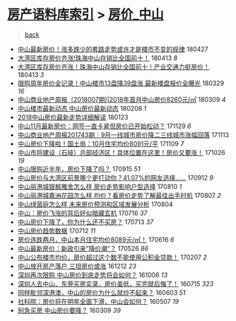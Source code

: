 [房产语料库索引](../../README.md)  > [房价_中山](房价_中山.md)
====
> [back](../README.md)

- [中山最新房价！涨多跌少的套路走势或许才是楼市不变的规律](http://jkwz.applinzi.com/ittc/7096585903873197063.html#%E4%B8%AD%E5%B1%B1%E6%9C%80%E6%96%B0%E6%88%BF%E4%BB%B7%EF%BC%81%E6%B6%A8%E5%A4%9A%E8%B7%8C%E5%B0%91%E7%9A%84%E5%A5%97%E8%B7%AF%E8%B5%B0%E5%8A%BF%E6%88%96%E8%AE%B8%E6%89%8D%E6%98%AF%E6%A5%BC%E5%B8%82%E4%B8%8D%E5%8F%98%E7%9A%84%E8%A7%84%E5%BE%8B) 180427  
- [大湾区库存房价齐涨!珠海中山存销比全国前十！](http://jkwz.applinzi.com/ittc/7091478514580849681.html#%E5%A4%A7%E6%B9%BE%E5%8C%BA%E5%BA%93%E5%AD%98%E6%88%BF%E4%BB%B7%E9%BD%90%E6%B6%A8%21%E7%8F%A0%E6%B5%B7%E4%B8%AD%E5%B1%B1%E5%AD%98%E9%94%80%E6%AF%94%E5%85%A8%E5%9B%BD%E5%89%8D%E5%8D%81%EF%BC%81) 180413 *8* 
- [大湾区库存房价齐涨！珠海中山存销比全国前十！产业交通力挺房价！](http://jkwz.applinzi.com/ittc/7091412919738958855.html#%E5%A4%A7%E6%B9%BE%E5%8C%BA%E5%BA%93%E5%AD%98%E6%88%BF%E4%BB%B7%E9%BD%90%E6%B6%A8%EF%BC%81%E7%8F%A0%E6%B5%B7%E4%B8%AD%E5%B1%B1%E5%AD%98%E9%94%80%E6%AF%94%E5%85%A8%E5%9B%BD%E5%89%8D%E5%8D%81%EF%BC%81%E4%BA%A7%E4%B8%9A%E4%BA%A4%E9%80%9A%E5%8A%9B%E6%8C%BA%E6%88%BF%E4%BB%B7%EF%BC%81) 180413 *3* 
- [限购周年房价全记录！中山楼市13盘降39盘涨 最新楼盘报价全曝光](http://jkwz.applinzi.com/ittc/7085954385064756230.html#%E9%99%90%E8%B4%AD%E5%91%A8%E5%B9%B4%E6%88%BF%E4%BB%B7%E5%85%A8%E8%AE%B0%E5%BD%95%EF%BC%81%E4%B8%AD%E5%B1%B1%E6%A5%BC%E5%B8%8213%E7%9B%98%E9%99%8D39%E7%9B%98%E6%B6%A8+%E6%9C%80%E6%96%B0%E6%A5%BC%E7%9B%98%E6%8A%A5%E4%BB%B7%E5%85%A8%E6%9B%9D%E5%85%89) 180329 *16* 
- [中山商业地产周报（2018007期)|2018年首月中山房价8260元/㎡](http://jkwz.applinzi.com/ittc/7078487902332126224.html#%E4%B8%AD%E5%B1%B1%E5%95%86%E4%B8%9A%E5%9C%B0%E4%BA%A7%E5%91%A8%E6%8A%A5%EF%BC%882018007%E6%9C%9F%29%7C2018%E5%B9%B4%E9%A6%96%E6%9C%88%E4%B8%AD%E5%B1%B1%E6%88%BF%E4%BB%B78260%E5%85%83%2F%E3%8E%A1) 180309 *4* 
- [中山楼市最新动态 中山房价最新动态](http://jkwz.applinzi.com/ittc/7067681136459645959.html#%E4%B8%AD%E5%B1%B1%E6%A5%BC%E5%B8%82%E6%9C%80%E6%96%B0%E5%8A%A8%E6%80%81+%E4%B8%AD%E5%B1%B1%E6%88%BF%E4%BB%B7%E6%9C%80%E6%96%B0%E5%8A%A8%E6%80%81) 180208 *1* 
- [2018中山房价最新走势详细解读](http://jkwz.applinzi.com/ittc/7061890488422908939.html#2018%E4%B8%AD%E5%B1%B1%E6%88%BF%E4%BB%B7%E6%9C%80%E6%96%B0%E8%B5%B0%E5%8A%BF%E8%AF%A6%E7%BB%86%E8%A7%A3%E8%AF%BB) 180123  
- [中山11月最新房价：网签一直卡紧但房价已开始松动？](http://jkwz.applinzi.com/ittc/7041313556786578448.html#%E4%B8%AD%E5%B1%B111%E6%9C%88%E6%9C%80%E6%96%B0%E6%88%BF%E4%BB%B7%EF%BC%9A%E7%BD%91%E7%AD%BE%E4%B8%80%E7%9B%B4%E5%8D%A1%E7%B4%A7%E4%BD%86%E6%88%BF%E4%BB%B7%E5%B7%B2%E5%BC%80%E5%A7%8B%E6%9D%BE%E5%8A%A8%EF%BC%9F) 171129 *6* 
- [中山商业地产周报201743期｜9月一线城市房价降二三线城市涨幅回落](http://jkwz.applinzi.com/ittc/7035434705137173520.html#%E4%B8%AD%E5%B1%B1%E5%95%86%E4%B8%9A%E5%9C%B0%E4%BA%A7%E5%91%A8%E6%8A%A5201743%E6%9C%9F%EF%BD%9C9%E6%9C%88%E4%B8%80%E7%BA%BF%E5%9F%8E%E5%B8%82%E6%88%BF%E4%BB%B7%E9%99%8D%E4%BA%8C%E4%B8%89%E7%BA%BF%E5%9F%8E%E5%B8%82%E6%B6%A8%E5%B9%85%E5%9B%9E%E8%90%BD) 171113  
- [中山房价下降啦！国土局：10月住宅均价8091元/平](http://jkwz.applinzi.com/ittc/7033856101949375504.html#%E4%B8%AD%E5%B1%B1%E6%88%BF%E4%BB%B7%E4%B8%8B%E9%99%8D%E5%95%A6%EF%BC%81%E5%9B%BD%E5%9C%9F%E5%B1%80%EF%BC%9A10%E6%9C%88%E4%BD%8F%E5%AE%85%E5%9D%87%E4%BB%B78091%E5%85%83%2F%E5%B9%B3) 171109 *7* 
- [中山市将建设（石岐）总部经济区！具体位置在这里！房价又要涨！](http://jkwz.applinzi.com/ittc/7028711834109084689.html#%E4%B8%AD%E5%B1%B1%E5%B8%82%E5%B0%86%E5%BB%BA%E8%AE%BE%EF%BC%88%E7%9F%B3%E5%B2%90%EF%BC%89%E6%80%BB%E9%83%A8%E7%BB%8F%E6%B5%8E%E5%8C%BA%EF%BC%81%E5%85%B7%E4%BD%93%E4%BD%8D%E7%BD%AE%E5%9C%A8%E8%BF%99%E9%87%8C%EF%BC%81%E6%88%BF%E4%BB%B7%E5%8F%88%E8%A6%81%E6%B6%A8%EF%BC%81) 171026 *19* 
- [中山限购近半年，房价下降了吗？](http://jkwz.applinzi.com/ittc/7013605675794695185.html#%E4%B8%AD%E5%B1%B1%E9%99%90%E8%B4%AD%E8%BF%91%E5%8D%8A%E5%B9%B4%EF%BC%8C%E6%88%BF%E4%BB%B7%E4%B8%8B%E9%99%8D%E4%BA%86%E5%90%97%EF%BC%9F) 170915 *51* 
- [中山房价与大湾区前景哪个更打动你？41.07%的网友选择……](http://jkwz.applinzi.com/ittc/7012362427088503825.html#%E4%B8%AD%E5%B1%B1%E6%88%BF%E4%BB%B7%E4%B8%8E%E5%A4%A7%E6%B9%BE%E5%8C%BA%E5%89%8D%E6%99%AF%E5%93%AA%E4%B8%AA%E6%9B%B4%E6%89%93%E5%8A%A8%E4%BD%A0%EF%BC%9F41.07%25%E7%9A%84%E7%BD%91%E5%8F%8B%E9%80%89%E6%8B%A9%E2%80%A6%E2%80%A6) 170912 *9* 
- [中山丽港城银枫雅舍怎么样 房价走势影响户型选择](http://jkwz.applinzi.com/ittc/7000122672439362576.html#%E4%B8%AD%E5%B1%B1%E4%B8%BD%E6%B8%AF%E5%9F%8E%E9%93%B6%E6%9E%AB%E9%9B%85%E8%88%8D%E6%80%8E%E4%B9%88%E6%A0%B7+%E6%88%BF%E4%BB%B7%E8%B5%B0%E5%8A%BF%E5%BD%B1%E5%93%8D%E6%88%B7%E5%9E%8B%E9%80%89%E6%8B%A9) 170810 *1* 
- [中山丽港城嘉洲花园怎么样 均价？看房价走势了解最佳出手时机](http://jkwz.applinzi.com/ittc/6999038776331207696.html#%E4%B8%AD%E5%B1%B1%E4%B8%BD%E6%B8%AF%E5%9F%8E%E5%98%89%E6%B4%B2%E8%8A%B1%E5%9B%AD%E6%80%8E%E4%B9%88%E6%A0%B7+%E5%9D%87%E4%BB%B7%EF%BC%9F%E7%9C%8B%E6%88%BF%E4%BB%B7%E8%B5%B0%E5%8A%BF%E4%BA%86%E8%A7%A3%E6%9C%80%E4%BD%B3%E5%87%BA%E6%89%8B%E6%97%B6%E6%9C%BA) 170807 *2* 
- [中山绿茵庭怎么样 未来房价预测和区域发展分析](http://jkwz.applinzi.com/ittc/6997936467576620049.html#%E4%B8%AD%E5%B1%B1%E7%BB%BF%E8%8C%B5%E5%BA%AD%E6%80%8E%E4%B9%88%E6%A0%B7+%E6%9C%AA%E6%9D%A5%E6%88%BF%E4%BB%B7%E9%A2%84%E6%B5%8B%E5%92%8C%E5%8C%BA%E5%9F%9F%E5%8F%91%E5%B1%95%E5%88%86%E6%9E%90) 170804  
- [中山：房价飞涨的背后好似暗藏玄机](http://jkwz.applinzi.com/ittc/6990932580160242705.html#%E4%B8%AD%E5%B1%B1%EF%BC%9A%E6%88%BF%E4%BB%B7%E9%A3%9E%E6%B6%A8%E7%9A%84%E8%83%8C%E5%90%8E%E5%A5%BD%E4%BC%BC%E6%9A%97%E8%97%8F%E7%8E%84%E6%9C%BA) 170716 *37* 
- [中山房价下降了，你为什么还不买房？](http://jkwz.applinzi.com/ittc/6989824734035182609.html#%E4%B8%AD%E5%B1%B1%E6%88%BF%E4%BB%B7%E4%B8%8B%E9%99%8D%E4%BA%86%EF%BC%8C%E4%BD%A0%E4%B8%BA%E4%BB%80%E4%B9%88%E8%BF%98%E4%B8%8D%E4%B9%B0%E6%88%BF%EF%BC%9F) 170713 *37* 
- [中山房价趋势数据](http://jkwz.applinzi.com/ittc/6989522732600263697.html#%E4%B8%AD%E5%B1%B1%E6%88%BF%E4%BB%B7%E8%B6%8B%E5%8A%BF%E6%95%B0%E6%8D%AE) 170712 *11* 
- [房价连跌两月，中山本月住宅均价8089元/㎡！](http://jkwz.applinzi.com/ittc/6979766387990856709.html#%E6%88%BF%E4%BB%B7%E8%BF%9E%E8%B7%8C%E4%B8%A4%E6%9C%88%EF%BC%8C%E4%B8%AD%E5%B1%B1%E6%9C%AC%E6%9C%88%E4%BD%8F%E5%AE%85%E5%9D%87%E4%BB%B78089%E5%85%83%2F%E3%8E%A1%EF%BC%81) 170616 *6* 
- [中山最新房价：新政引来“降价潮”？](http://jkwz.applinzi.com/ittc/6971924996107535364.html#%E4%B8%AD%E5%B1%B1%E6%9C%80%E6%96%B0%E6%88%BF%E4%BB%B7%EF%BC%9A%E6%96%B0%E6%94%BF%E5%BC%95%E6%9D%A5%E2%80%9C%E9%99%8D%E4%BB%B7%E6%BD%AE%E2%80%9D%EF%BC%9F) 170526 *86* 
- [中山公布楼市均价，房价超过这个数不能使用公积金贷款！](http://jkwz.applinzi.com/ittc/6931880886017721348.html#%E4%B8%AD%E5%B1%B1%E5%85%AC%E5%B8%83%E6%A5%BC%E5%B8%82%E5%9D%87%E4%BB%B7%EF%BC%8C%E6%88%BF%E4%BB%B7%E8%B6%85%E8%BF%87%E8%BF%99%E4%B8%AA%E6%95%B0%E4%B8%8D%E8%83%BD%E4%BD%BF%E7%94%A8%E5%85%AC%E7%A7%AF%E9%87%91%E8%B4%B7%E6%AC%BE%EF%BC%81) 170207 *2* 
- [中山放开房产落户 三坦房价或涨](http://jkwz.applinzi.com/ittc/6910661684149879813.html#%E4%B8%AD%E5%B1%B1%E6%94%BE%E5%BC%80%E6%88%BF%E4%BA%A7%E8%90%BD%E6%88%B7+%E4%B8%89%E5%9D%A6%E6%88%BF%E4%BB%B7%E6%88%96%E6%B6%A8) 161212 *23* 
- [深圳再次限购 中山房价到底走势将会如何？](http://jkwz.applinzi.com/ittc/6885891318215083013.html#%E6%B7%B1%E5%9C%B3%E5%86%8D%E6%AC%A1%E9%99%90%E8%B4%AD+%E4%B8%AD%E5%B1%B1%E6%88%BF%E4%BB%B7%E5%88%B0%E5%BA%95%E8%B5%B0%E5%8A%BF%E5%B0%86%E4%BC%9A%E5%A6%82%E4%BD%95%EF%BC%9F) 161006 *13* 
- [深圳人去中山、东莞买房实录，房价虽低，买完就后悔了！](http://jkwz.applinzi.com/ittc/6855078059606279172.html#%E6%B7%B1%E5%9C%B3%E4%BA%BA%E5%8E%BB%E4%B8%AD%E5%B1%B1%E3%80%81%E4%B8%9C%E8%8E%9E%E4%B9%B0%E6%88%BF%E5%AE%9E%E5%BD%95%EF%BC%8C%E6%88%BF%E4%BB%B7%E8%99%BD%E4%BD%8E%EF%BC%8C%E4%B9%B0%E5%AE%8C%E5%B0%B1%E5%90%8E%E6%82%94%E4%BA%86%EF%BC%81) 160715 *323* 
- [同样毗邻深港澳，中山的房价为什么就炒不起来？](http://jkwz.applinzi.com/ittc/6839488827848393733.html#%E5%90%8C%E6%A0%B7%E6%AF%97%E9%82%BB%E6%B7%B1%E6%B8%AF%E6%BE%B3%EF%BC%8C%E4%B8%AD%E5%B1%B1%E7%9A%84%E6%88%BF%E4%BB%B7%E4%B8%BA%E4%BB%80%E4%B9%88%E5%B0%B1%E7%82%92%E4%B8%8D%E8%B5%B7%E6%9D%A5%EF%BC%9F) 160603 *51* 
- [社科院：房价将在明年全面下滑，中山会如何？](http://jkwz.applinzi.com/ittc/6829490567243105285.html#%E7%A4%BE%E7%A7%91%E9%99%A2%EF%BC%9A%E6%88%BF%E4%BB%B7%E5%B0%86%E5%9C%A8%E6%98%8E%E5%B9%B4%E5%85%A8%E9%9D%A2%E4%B8%8B%E6%BB%91%EF%BC%8C%E4%B8%AD%E5%B1%B1%E4%BC%9A%E5%A6%82%E4%BD%95%EF%BC%9F) 160507 *19* 
- [别急买房 中山房价要降？](http://jkwz.applinzi.com/ittc/6807514628628153349.html#%E5%88%AB%E6%80%A5%E4%B9%B0%E6%88%BF+%E4%B8%AD%E5%B1%B1%E6%88%BF%E4%BB%B7%E8%A6%81%E9%99%8D%EF%BC%9F) 160309 *39* 
